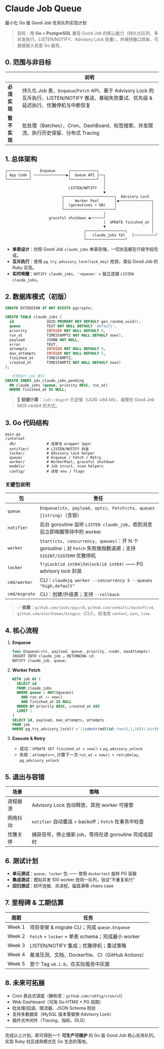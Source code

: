 # Claude Job Queue

最小化 Go 版 Good Job 任务队列实现计划

> 目标：用 **Go + PostgreSQL** 重现 Good Job 的核心能力（持久化队列、多并发执行、LISTEN/NOTIFY、Advisory Lock 防重），并保持接口简单、可直接嵌入任意 Go 服务。

## 0. 范围与非目标

|          | 说明                                                                                                  |
| -------- | --------------------------------------------------------------------------------------------------- |
| **必须实现** | 持久化 Job 表、`Enqueue`/`Fetch` API、基于 Advisory Lock 的互斥执行、LISTEN/NOTIFY 推送、基础失败重试、优先级 & 延迟执行、优雅停机与中断恢复 |
| **暂不实现** | 批处理（Batches）、Cron、DashBoard、标签搜索、并发限流、执行历史保留、分布式 Tracing                                            |

## 1. 总体架构

```
┌──────────┐    Enqueue      ┌────────────┐
│ App Code │ ───────────────▶│  Queue API │──┐
└──────────┘                 └────────────┘  │
                                             │
                             LISTEN/NOTIFY   │
                                             ▼
                          ┌───────────────────────┐  Advisory Lock
                          │     Worker Pool       │◀───────────────┐
                          │  (goroutines + DB)    │                │
                          └───────────────────────┘                │
                                             │                     │
                    graceful shutdown ◀──────┘                     │
                                             │  UPDATE finished_at │
                                             ▼                     │
                                    ┌──────────────────┐           │
                                    │   claude_jobs tbl   │──────────┘
                                    └──────────────────┘
```

* **单表设计**：仿照 Good Job `claude_jobs` 单表存储，一切状态都在行级字段完成。
* **互斥执行**：使用 `pg_try_advisory_lock(lock_key)` 抢锁，类似 Good Job 的 Ruby 实现。
* **实时唤醒**：`NOTIFY claude_jobs, '<queue>'` + 独立连接 `LISTEN claude_jobs`。

## 2. 数据库模式（初版）

```sql
CREATE EXTENSION IF NOT EXISTS pgcrypto;

CREATE TABLE claude_jobs (
  id               UUID PRIMARY KEY DEFAULT gen_random_uuid(),
  queue            TEXT NOT NULL DEFAULT 'default',
  priority         INTEGER NOT NULL DEFAULT 0,
  run_at           TIMESTAMPTZ NOT NULL DEFAULT now(),
  payload          JSONB NOT NULL,
  error            TEXT,
  attempts         INTEGER NOT NULL DEFAULT 0,
  max_attempts     INTEGER NOT NULL DEFAULT 5,
  finished_at      TIMESTAMPTZ,
  created_at       TIMESTAMPTZ NOT NULL DEFAULT now()
);

-- 仅待执行 job 索引
CREATE INDEX idx_claude_jobs_pending
  ON claude_jobs (queue, priority DESC, run_at)
  WHERE finished_at IS NULL;
```

> 🔑 **锁键计算**：`(id)::bigint` 已足够（UUID ↓64 bit），或模仿 Good Job MD5→bit64 的方式。

## 3. Go 代码结构

```
main.go
/internal
  db/              # 连接池 wrapper（pgx）
  notifier/        # LISTEN/NOTIFY 封装
  locker/          # Advisory lock helper
  queue/           # Enqueue / Fetch / Retry
  worker/          # WorkerPool, graceful shutdown
  models/          # Job struct, scan helpers
  config/          # 读取 env / flags
```

### 关键包说明

| 包             | 责任                                                                                           |
| ------------- | -------------------------------------------------------------------------------------------- |
| `queue`       | `Enqueue(ctx, payload, opts)`、`Fetch(ctx, queues []string)`（含锁）                              |
| `notifier`    | 后台 goroutine 监听 `LISTEN claude_job`，收到消息后立即唤醒等待中的 worker                                       |
| `worker`      | `Start(ctx, concurrency, queues)`：开 N 个 goroutine；对 `Fetch` 失败做指数退避；支持 `SIGINT/SIGTERM` 优雅停机 |
| `locker`      | `TryLock(id int64)`/`Unlock(id int64)` —— PG advisory lock 封装                                |
| `cmd/worker`  | CLI：`claudejq worker --concurrency 5 --queues "high,default"`                                 |
| `cmd/migrate` | CLI：创建/升级表；支持 `--rollback`                                                                   |

> ✅ **依赖**：`github.com/jackc/pgx/v5`, `github.com/cenkalti/backoff/v4`, `github.com/alecthomas/kingpin`（CLI），标准库 `context`, `sync`, `time`.

## 4. 核心流程

1. **Enqueue**

   ```go
   func Enqueue(ctx, payload, queue, priority, runAt, maxAttempts)
   INSERT INTO claude_job … RETURNING id;
   NOTIFY claude_job, queue;
   ```

2. **Worker Fetch**

   ```sql
   WITH job AS (
     SELECT id
     FROM claude_jobs
     WHERE queue = ANY($queues)
       AND run_at <= now()
       AND finished_at IS NULL
     ORDER BY priority DESC, created_at ASC
     LIMIT 1
   )
   SELECT id, payload, max_attempts, attempts
   FROM job
   WHERE pg_try_advisory_lock(('x'||substr(md5(id::text),1,16))::bit(64)::bigint);
   ```

3. **Execute & Retry**

   * 成功：`UPDATE SET finished_at = now()` + `pg_advisory_unlock`
   * 失败：`attempts++`, 计算下一次 `run_at = now() + retryDelay`, `pg_advisory_unlock`

## 5. 退出与容错

| 场景   | 策略                                       |
| ---- | ---------------------------------------- |
| 进程崩溃 | Advisory Lock 自动释放，其他 worker 可接管         |
| 网络抖动 | `notifier` 自动重连 + backoff；`Fetch` 在事务中检查 |
| 优雅关停 | 捕获信号，停止接新 job，等待在途 goroutine 完成或超时       |

## 6. 测试计划

* **单元测试**：`queue`、`locker` 包 —— 使用 `dockertest` 旋转 PG 容器
* **集成测试**：模拟并发 100 worker 抢同一队列，验证“不重复执行”
* **回归测试**：损坏连接、杀进程、磁盘满等 chaos case

## 7. 里程碑 & 工期估算

| 周期     | 任务                                         |
| ------ | ------------------------------------------ |
| Week 1 | 项目骨架 & migrate CLI；完成 `queue.Enqueue`      |
| Week 2 | `Fetch` + `locker` + 单表 schema；完成最小 worker |
| Week 3 | LISTEN/NOTIFY 集成；优雅停机；重试策略                 |
| Week 4 | 基准压测、文档、Dockerfile、CI（GitHub Actions）      |
| Week 5 | 首个 Tag `v0.1.0`，在实际服务中灰度                   |

## 8. 未来可拓展

* Cron 表达式调度（解析库：`github.com/robfig/cron/v3`）
* Web Dashboard（可用 Go HTMX + PG 视图）
* 批处理/回调、限流器、JSON Schema 校验
* 支持多数据库（MySQL 版本需替换 Advisory Lock）
* 插件式中间件（Tracing、指标、DLQ）

---

完成以上计划，即可得到一个 **可生产可维护** 的 Go 版 Good Job 核心任务队列，实现 Ruby 社区成熟模式在 Go 生态的落地。
